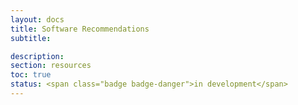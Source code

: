 ```yaml
---
layout: docs
title: Software Recommendations
subtitle:

description:
section: resources
toc: true
status: <span class="badge badge-danger">in development</span>
---
```

